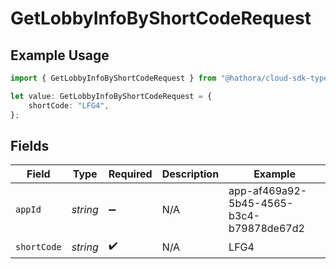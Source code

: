 # GetLobbyInfoByShortCodeRequest

## Example Usage

```typescript
import { GetLobbyInfoByShortCodeRequest } from "@hathora/cloud-sdk-typescript/models/operations";

let value: GetLobbyInfoByShortCodeRequest = {
    shortCode: "LFG4",
};
```

## Fields

| Field                                    | Type                                     | Required                                 | Description                              | Example                                  |
| ---------------------------------------- | ---------------------------------------- | ---------------------------------------- | ---------------------------------------- | ---------------------------------------- |
| `appId`                                  | *string*                                 | :heavy_minus_sign:                       | N/A                                      | app-af469a92-5b45-4565-b3c4-b79878de67d2 |
| `shortCode`                              | *string*                                 | :heavy_check_mark:                       | N/A                                      | LFG4                                     |